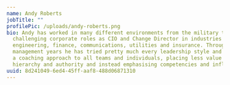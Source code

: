 ```yaml
---
name: Andy Roberts
jobTitle: ""
profilePic: /uploads/andy-roberts.png
bio: Andy has worked in many different environments from the military through to
  challenging corporate roles as CIO and Change Director in industries including
  engineering, finance, communications, utilities and insurance. Through his
  management years he has tried pretty much every leadership style and now takes
  a coaching approach to all teams and individuals, placing less value on
  hierarchy and authority and instead emphasising competencies and influence.
uuid: 8d241049-6ed4-45ff-aaf8-488d06871310
---
```

